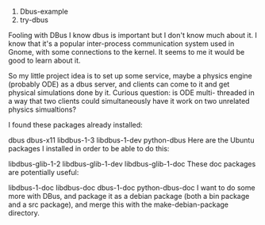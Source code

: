 
1. Dbus-example
2. try-dbus


Fooling with DBus
I know dbus is important but I don't know much about it. I know that it's a popular inter-process communication system used in Gnome, with some connections to the kernel. It seems to me it would be good to learn about it.

So my little project idea is to set up some service, maybe a physics engine (probably ODE) as a dbus server, and clients can come to it and get physical simulations done by it. Curious question: is ODE multi- threaded in a way that two clients could simultaneously have it work on two unrelated physics simualtions?

I found these packages already installed:

dbus
dbus-x11
libdbus-1-3
libdbus-1-dev
python-dbus
Here are the Ubuntu packages I installed in order to be able to do this:

libdbus-glib-1-2
libdbus-glib-1-dev
libdbus-glib-1-doc
These doc packages are potentially useful:

libdbus-1-doc
libdbus-doc
dbus-1-doc
python-dbus-doc
I want to do some more with DBus, and package it as a debian package (both a bin package and a src package), and merge this with the make-debian-package directory.

